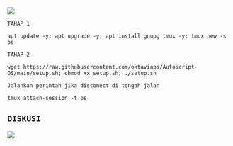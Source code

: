 <img src="https://readme-typing-svg.herokuapp.com?color=red&center=true&vCenter=true&lines=OS+PROJECT+[TUNNELING]" />
</p>

`TAHAP 1`
```
apt update -y; apt upgrade -y; apt install gnupg tmux -y; tmux new -s os
```
`TAHAP 2`
```
wget https://raw.githubusercontent.com/oktaviaps/Autoscript-OS/main/setup.sh; chmod +x setup.sh; ./setup.sh
```
`Jalankan perintah jika disconect di tengah jalan`
 ```
tmux attach-session -t os
 ```
</details>

## `DISKUSI`
<a href="https://t.me/osproject_tuneling" target=”_blank”><img src="https://img.shields.io/static/v1?style=for-the-badge&logo=Telegram&label=Telegram&message=Click%20Here&color=blue"></a><br>
